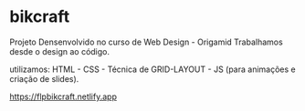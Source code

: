 # bikcraft
Projeto Densenvolvido no curso de Web Design - Origamid
Trabalhamos desde o design ao código.

utilizamos: HTML - CSS - Técnica de GRID-LAYOUT - JS (para animações e criação de slides).


https://flpbikcraft.netlify.app
